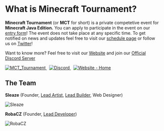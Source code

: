 <!--
[![LogoBanner](https://raw.githubusercontent.com/Minecraft-Tournament/.github/main/profile/banner.png)](https://Minecraft-Tournament.github.io/home)
-->

<h1>What is Minecraft Tournament?</h1>

<p><b>Minecraft Tournament</b> (or <b>MCT</b> for short) is a private competetive event for <b>Minecraft Java Edition.</b> You can apply to participate in the event on our <a href="https://Minecraft-Tournament.github.io/participate">entry form</a>! The event does not take place at any specific time. To get notified on news and updates feel free to visit our <a href="https://Minecraft-Tournament.github.io/schedule">schedule page</a> or follow us on <a href="https://twitter.com/MCT_Tournament">Twitter</a>!</p>

<p>Want to know more? Feel free to visit our <a href="https://Minecraft-Tournament.github.io/home">Website</a> and join our <a href="https://discord.com/invite/X9WKPgHYpH">Official Discord Server</a></p>


<a href="https://twitter.com/MCT_Tournament" target="_blank" >
  <img src="https://img.shields.io/twitter/follow/MCT_Tournament?logo=twitter&style=for-the-badge" alt="MCT_Tournament">
</a>
&nbsp;
<a href="https://discord.com/invite/X9WKPgHYpH" target="_blank">
  <img src="https://img.shields.io/discord/924363338291507210?color=3ba55c&label=Discord%20Server&logo=discord&style=for-the-badge" alt="Discord">
</a>
&nbsp;
<a href="https://Minecraft-Tournament.github.io/home" target="_blank">
  <img src="https://img.shields.io/badge/Website-Home-cb952d?style=for-the-badge" alt="Website - Home">
</a>


<br >
<h2>The Team</h2>

<p>
    <b>Sleaze</b> 
  (Founder,
  <a href="https://github.com/orgs/Minecraft-Tournament/teams/artists">Lead Artist</a>,
  <a href="https://github.com/orgs/Minecraft-Tournament/teams/builders">Lead Builder</a>, 
  Web Designer)
</p>

<img src="https://minotar.net/helm/MineralWarrior/48.png" alt="Sleaze">

<br>
<p>
    <b>RobaCZ</b> 
  (Founder, 
  <a href="https://github.com/orgs/Minecraft-Tournament/teams/developers">Lead Developer</a>)
</p>

<img src="https://minotar.net/helm/RobaCZ/48.png" alt="RobaCZ">
